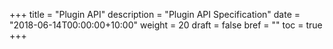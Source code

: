 +++
title = "Plugin API"
description = "Plugin API Specification"
date = "2018-06-14T00:00:00+10:00"
weight = 20
draft = false
bref = ""
toc = true
+++

